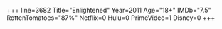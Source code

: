 +++
line=3682
Title="Enlightened"
Year=2011
Age="18+"
IMDb="7.5"
RottenTomatoes="87%"
Netflix=0
Hulu=0
PrimeVideo=1
Disney=0
+++

